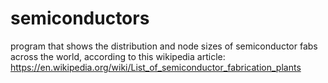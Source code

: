 # semiconductors
program that shows the distribution and node sizes of semiconductor fabs across the world, according to this wikipedia article:
https://en.wikipedia.org/wiki/List_of_semiconductor_fabrication_plants
